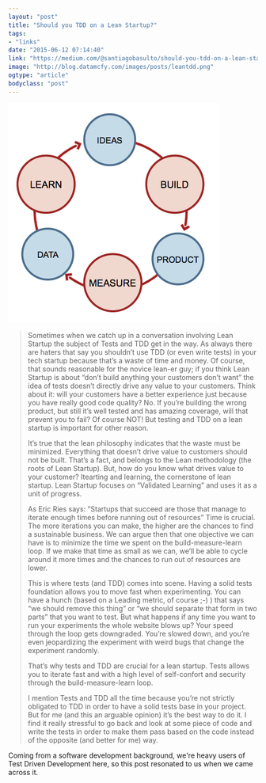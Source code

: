 ```yaml
---
layout: "post"
title: "Should you TDD on a Lean Startup?"
tags: 
- "links"
date: "2015-06-12 07:14:40"
link: "https://medium.com/@santiagobasulto/should-you-tdd-on-a-lean-startup-e810d9b4fb02"
image: "http://blog.datamcfy.com/images/posts/leantdd.png"
ogtype: "article"
bodyclass: "post"
---
```


<div><div class="image splash">
	<img src="/images/posts/leantdd.png" />
</div></div>

> Sometimes when we catch up in a conversation involving Lean Startup the subject of Tests and TDD get in the way. As always there are haters that say you shouldn’t use TDD (or even write tests) in your tech startup because that’s a waste of time and money. Of course, that sounds reasonable for the novice lean-er guy; if you think Lean Startup is about “don’t build anything your customers don’t want” the idea of tests doesn’t directly drive any value to your customers. Think about it: will your customers have a better experience just because you have really good code quality? No. If you’re building the wrong product, but still it’s well tested and has amazing coverage, will that prevent you to fail? Of course NOT! But testing and TDD on a lean startup is important for other reason.
> 
> It’s true that the lean philosophy indicates that the waste must be minimized. Everything that doesn’t drive value to customers should not be built. That’s a fact, and belongs to the Lean methodology (the roots of Lean Startup). But, how do you know what drives value to your customer? Itearting and learning, the cornerstone of lean startup. Lean Startup focuses on “Validated Learning” and uses it as a unit of progress.
> 
> As Eric Ries says: “Startups that succeed are those that manage to iterate enough times before running out of resources” Time is crucial. The more iterations you can make, the higher are the chances to find a sustainable business. We can argue then that one objective we can have is to minimize the time we spent on the build-measure-learn loop. If we make that time as small as we can, we’ll be able to cycle around it more times and the chances to run out of resources are lower.
> 
> This is where tests (and TDD) comes into scene. Having a solid tests foundation allows you to move fast when experimenting. You can have a hunch (based on a Leading metric, of course ;-) ) that says “we should remove this thing” or “we should separate that form in two parts” that you want to test. But what happens if any time you want to run your experiments the whole website blows up? Your speed through the loop gets downgraded. You’re slowed down, and you’re even jeopardizing the experiment with weird bugs that change the experiment randomly.
> 
> That’s why tests and TDD are crucial for a lean startup. Tests allows you to iterate fast and with a high level of self-confort and security through the build-measure-learn loop.
> 
> I mention Tests and TDD all the time because you’re not strictly obligated to TDD in order to have a solid tests base in your project. But for me (and this an arguable opinion) it’s the best way to do it. I find it really stressful to go back and look at some piece of code and write the tests in order to make them pass based on the code instead of the opposite (and better for me) way.

Coming from a software development background, we're heavy users of Test Driven Development here, so this post resonated to us when we came across it.